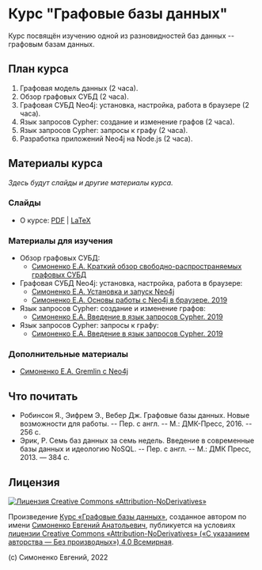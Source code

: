 # Курс "Графовые базы данных"

Курс посвящён изучению одной из разновидностей баз данных -- графовым базам данных.

## План курса

1. Графовая модель данных (2 часа).
2. Обзор графовых СУБД (2 часа).
3. Графовая СУБД Neo4j: установка, настройка, работа в браузере (2 часа).
4. Язык запросов Cypher: создание и изменение графов (2 часа).
5. Язык запросов Cypher: запросы к графу (2 часа).
6. Разработка приложений Neo4j на Node.js (2 часа).

## Материалы курса

_Здесь будут слайды и другие материалы курса._

### Слайды

- О курсе: [PDF](slides-about-course.pdf) | [LaTeX](slides-about-course.tex)

### Материалы для изучения

- Обзор графовых СУБД:
   - [Симоненко Е.А. Краткий обзор свободно-распространяемых графовых СУБД](https://github.com/easimonenko/research-work/blob/master/graph-databases/graph-databases-short-review.md)
- Графовая СУБД Neo4j: установка, настройка, работа в браузере:
   - [Симоненко Е.А. Установка и запуск Neo4j](https://github.com/easimonenko/research-work/blob/master/graph-databases/neo4j-install-and-run.md)
   - [Симоненко Е.А. Основы работы с Neo4j в браузере. 2019](https://habr.com/ru/post/470541/)
- Язык запросов Cypher: создание и изменение графов:
   - [Симоненко Е.А. Введение в язык запросов Cypher. 2019](https://habr.com/ru/post/482418/)
- Язык запросов Cypher: запросы к графу:
   - [Симоненко Е.А. Введение в язык запросов Cypher. 2019](https://habr.com/ru/post/482418/)

### Дополнительные материалы

- [Симоненко Е.А. Gremlin с Neo4j](https://github.com/easimonenko/research-work/blob/master/graph-databases/gremlin-with-neo4j.md)

## Что почитать

- Робинсон Я., Эифрем Э., Вебер Дж. Графовые базы данных. Новые возможности для работы.
  -- Пер. с англ. -- М.: ДМК-Пресс,  2016. -- 256 с.
- Эрик, Р. Семь баз данных за семь недель. Введение в современные базы данных и идеологию
  NoSQL. -- Пер. с англ. -- М.: ДМК Пресс, 2013. — 384 с.

## Лицензия

[![Лицензия Creative Commons «Attribution-NoDerivatives»](https://i.creativecommons.org/l/by-nd/4.0/88x31.png)](https://creativecommons.org/licenses/by-nd/4.0/)

Произведение
[Курс «Графовые базы данных»](https://github.com/easimonenko/graph-databases-course),
созданное автором по имени [Симоненко Евгений Анатольевич](mailto:easimonenko@mail.ru),
публикуется на условиях
[лицензии Creative Commons «Attribution-NoDerivatives» («С указанием авторства — Без производных») 4.0 Всемирная](https://creativecommons.org/licenses/by-nd/4.0/).

(c) Симоненко Евгений, 2022
